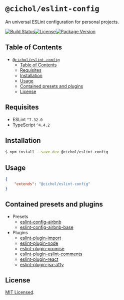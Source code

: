 # `@cichol/eslint-config`

An universal ESLint configuration for personal projects.

[![Build Status][github actions badge]][github actions][![License][license badge]](LICENSE)[![Package Version][npm package version badge]][npm package]

## Table of Contents

- [`@cichol/eslint-config`](#cicholeslint-config)
  - [Table of Contents](#table-of-contents)
  - [Requisites](#requisites)
  - [Installation](#installation)
  - [Usage](#usage)
  - [Contained presets and plugins](#contained-presets-and-plugins)
  - [License](#license)

## Requisites

- ESLint `^7.32.0`
- TypeScript `^4.4.2`

## Installation

```sh
$ npm install --save-dev @cichol/eslint-config
```

## Usage

```json
{
    "extends": "@cichol/eslint-config"
}
```

## Contained presets and plugins

- Presets
  - [eslint-config-airbnb][eslint-config-airbnb]
  - [eslint-config-airbnb-base][eslint-config-airbnb-base]
- Plugins
  - [eslint-plugin-import][eslint-plugin-import]
  - [eslint-plugin-node][eslint-plugin-node]
  - [eslint-plugin-promise][eslint-plugin-promise]
  - [eslint-plugin-eslint-comments][eslint-plugin-eslint-comments]
  - [eslint-plugin-react][eslint-plugin-react]
  - [eslint-plugin-jsx-a11y][eslint-plugin-jsx-a11y]

## License

[MIT Licensed](../../LICENSE).

[github actions badge]: https://img.shields.io/github/workflow/status/morrighan/eslint-config/On%20default/develop?style=flat-square
[github actions]: https://github.com/morrighan/eslint-config/actions
[license badge]: https://img.shields.io/github/license/morrighan/eslint-config.svg?style=flat-square
[npm package version badge]: https://img.shields.io/npm/v/@cichol/eslint-config.svg?style=flat-square
[npm package]: https://www.npmjs.com/package/@cichol/eslint-config
[eslint]: https://eslint.org/
[eslint-config-airbnb]: https://www.npmjs.com/package/eslint-preset-airbnb
[eslint-config-airbnb-base]: https://www.npmjs.com/package/eslint-config-airbnb-base
[eslint-plugin-import]: https://www.npmjs.com/package/eslint-plugin-import
[eslint-plugin-node]: https://www.npmjs.com/package/eslint-plugin-node
[eslint-plugin-promise]: https://www.npmjs.com/package/eslint-plugin-promise
[eslint-plugin-eslint-comments]: https://www.npmjs.com/package/eslint-plugin-eslint-comments
[eslint-plugin-react]: https://www.npmjs.com/package/eslint-plugin-react
[eslint-plugin-jsx-a11y]: https://www.npmjs.com/package/eslint-plugin-jsx-a11y
